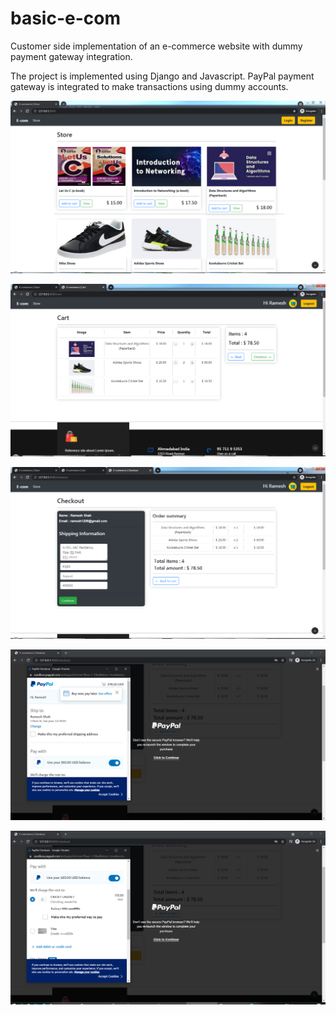 # basic-e-com
Customer side implementation of an e-commerce website with dummy payment gateway integration.

The project is implemented using Django and Javascript. PayPal payment gateway is integrated to make transactions using dummy accounts.

![](./Snapshots/1.PNG)


![](./Snapshots/2.PNG)


![](./Snapshots/3.PNG)


![](./Snapshots/4.PNG)


![](./Snapshots/5.PNG)

